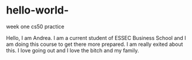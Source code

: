 # hello-world-
week one cs50 practice

Hello, I am Andrea. I am a current student of ESSEC Business School and I am doing this course to get there more prepared. I am really exited about this. I love going out and I love the bitch and my family.
